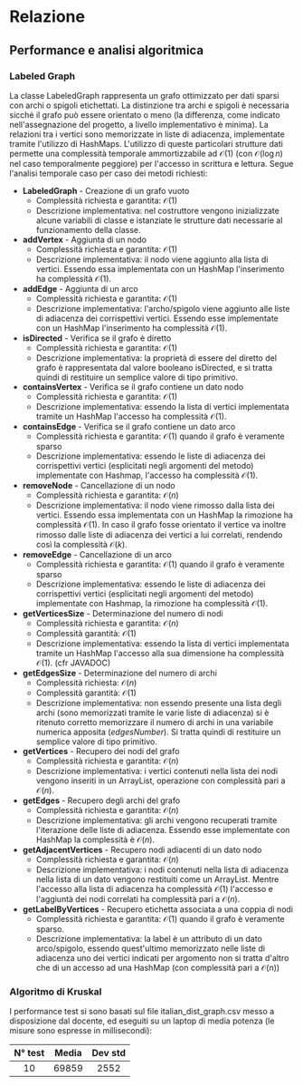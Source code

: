# Relazione
## Performance e analisi algoritmica
### Labeled Graph

La classe LabeledGraph rappresenta un grafo ottimizzato per dati sparsi con archi o spigoli etichettati. La distinzione tra archi e spigoli è necessaria sicché il grafo può essere orientato o meno (la differenza, come indicato nell'assegnazione del progetto, a livello implementativo è minima). La relazioni tra i vertici sono memorizzate in liste di adiacenza, implementate tramite l'utilizzo di HashMaps. L'utilizzo di queste particolari strutture dati permette una complessità temporale ammortizzabile ad $`\mathcal{O}(1)`$ (con $`\mathcal{O}(\log{}n)`$ nel caso temporalmente peggiore) per l'accesso in scrittura e lettura. Segue l'analisi temporale caso per caso dei metodi richiesti:

 * **LabeledGraph** - Creazione di un grafo vuoto
    * Complessità richiesta e garantita: $`\mathcal{O}(1)`$
    * Descrizione implementativa: nel costruttore vengono inizializzate alcune variabili di classe e istanziate le strutture dati necessarie al funzionamento della classe.
 * **addVertex** - Aggiunta di un nodo
    * Complessità richiesta e garantita: $`\mathcal{O}(1)`$
    * Descrizione implementativa: il nodo viene aggiunto alla lista di vertici. Essendo essa implementata con un HashMap l'inserimento ha complessità $`\mathcal{O}(1)`$.
 * **addEdge** - Aggiunta di un arco
    * Complessità richiesta e garantita: $`\mathcal{O}(1)`$
    * Descrizione implementativa: l'archo/spigolo viene aggiunto alle liste di adiacenza dei corrispettivi vertici. Essendo esse implementate con un HashMap l'inserimento ha complessità $`\mathcal{O}(1)`$.
 * **isDirected** - Verifica se il grafo è diretto
    * Complessità richiesta e garantita: $`\mathcal{O}(1)`$
    * Descrizione implementativa: la proprietà di essere del diretto del grafo è rappresentata dal valore booleano isDirected, e si tratta quindi di restituire un semplice valore di tipo primitivo.
 * **containsVertex** - Verifica se il grafo contiene un dato nodo
    * Complessità richiesta e garantita: $`\mathcal{O}(1)`$
    * Descrizione implementativa: essendo la lista di vertici implementata tramite un HashMap l'accesso ha complessità $`\mathcal{O}(1)`$.
 * **containsEdge** - Verifica se il grafo contiene un dato arco
    * Complessità richiesta e garantita: $`\mathcal{O}(1)`$ quando il grafo è veramente sparso
    * Descrizione implementativa: essendo le liste di adiacenza dei corrispettivi vertici (esplicitati negli argomenti del metodo) implementate con Hashmap, l'accesso ha complessità $`\mathcal{O}(1)`$.
 * **removeNode** - Cancellazione di un nodo
    * Complessità richiesta e garantita: $`\mathcal{O}(n)`$
    * Descrizione implementativa: il nodo viene rimosso dalla lista dei vertici. Essendo essa implementata con un HashMap la rimozione ha complessità $`\mathcal{O}(1)`$. In caso il grafo fosse orientato il vertice va inoltre rimosso dalle liste di adiacenza dei vertici a lui correlati, rendendo così la complessità $`\mathcal{O}(k)`$.
 * **removeEdge** - Cancellazione di un arco
    * Complessità richiesta e garantita: $`\mathcal{O}(1)`$ quando il grafo è veramente sparso
    * Descrizione implementativa: essendo le liste di adiacenza dei corrispettivi vertici (esplicitati negli argomenti del metodo) implementate con Hashmap, la rimozione ha complessità $`\mathcal{O}(1)`$.
 * **getVerticesSize** - Determinazione del numero di nodi
    * Complessità richiesta e garantita: $`\mathcal{O}(n)`$
    * Complessità garantità: $`\mathcal{O}(1)`$
    * Descrizione implementativa: essendo la lista di vertici implementata tramite un HashMap l'accesso alla sua dimensione ha complessità $`\mathcal{O}(1)`$. (cfr JAVADOC)
 * **getEdgesSize** - Determinazione del numero di archi
    * Complessità richiesta: $`\mathcal{O}(n)`$
    * Complessità garantità: $`\mathcal{O}(1)`$
    * Descrizione implementativa: non essendo presente una lista degli archi (sono memorizzati tramite le varie liste di adiacenza) si è ritenuto corretto memorizzare il numero di archi in una variabile numerica apposita (*edgesNumber*). Si tratta quindi di restituire un semplice valore di tipo primitivo.
 * **getVertices** - Recupero dei nodi del grafo
    * Complessità richiesta e garantita: $`\mathcal{O}(n)`$
    * Descrizione implementativa: i vertici contenuti nella lista dei nodi vengono inseriti in un ArrayList, operazione con complessità pari a $`\mathcal{O}(n)`$.
 * **getEdges** - Recupero degli archi del grafo
    * Complessità richiesta e garantita: $`\mathcal{O}(n)`$
    * Descrizione implementativa: gli archi vengono recuperati tramite l'iterazione delle liste di adiacenza. Essendo esse implementate con HashMap la complessità è $`\mathcal{O}(n)`$.
 * **getAdjacentVertices** - Recupero nodi adiacenti di un dato nodo
    * Complessità richiesta e garantita: $`\mathcal{O}(n)`$
    * Descrizione implementativa: i nodi contenuti nella lista di adiacenza nella lista di un dato vengono restituiti come un ArrayList. Mentre l'accesso alla lista di adiacenza ha complessità $`\mathcal{O}(1)`$ l'accesso e l'aggiuntà dei nodi correlati ha complessità pari a $`\mathcal{O}(n)`$.
 * **getLabelByVertices** - Recupero etichetta associata a una coppia di nodi
    * Complessità richiesta e garantita: $`\mathcal{O}(1)`$ quando il grafo è veramente sparso.
    * Descrizione implementativa: la label è un attributo di un dato arco/spigolo, essendo quest'ultimo memorizzato nelle liste di adiacenza uno dei vertici indicati per argomento non si tratta d'altro che di un accesso ad una HashMap (con complessità pari a $`\mathcal{O}(n)`$)

### Algoritmo di Kruskal

I performance test si sono basati sul file italian_dist_graph.csv messo a disposizione dal docente, ed eseguiti su un laptop di media potenza (le misure sono espresse in millisecondi):

| N° test | Media | Dev std |
|:-------:|:-----:|:-------:|
| 10      | 69859 |  2552   |

